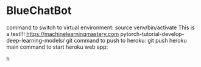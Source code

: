 # BlueChatBot

command to switch to virtual environment: source venv/bin/activate
This is a test!!! 
https://machinelearningmastery.com pytorch-tutorial-develop-deep-learning-models/ 
git command to push to heroku: git push heroku main
command to start heroku web app: 

h